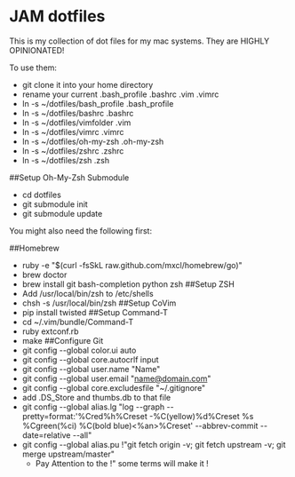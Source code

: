 # JAM dotfiles

This is my collection of dot files for my mac systems.
They are HIGHLY OPINIONATED!

To use them:

* git clone it into your home directory
* rename your current .bash_profile .bashrc .vim .vimrc
* ln -s ~/dotfiles/bash_profile .bash_profile
* ln -s ~/dotfiles/bashrc .bashrc
* ln -s ~/dotfiles/vimfolder .vim
* ln -s ~/dotfiles/vimrc .vimrc
* ln -s ~/dotfiles/oh-my-zsh .oh-my-zsh
* ln -s ~/dotfiles/zshrc .zshrc
* ln -s ~/dotfiles/zsh .zsh

##Setup Oh-My-Zsh Submodule
* cd dotfiles
* git submodule init
* git submodule update


You might also need the following first:

##Homebrew
* ruby -e "$(curl -fsSkL raw.github.com/mxcl/homebrew/go)"
* brew doctor
* brew install git bash-completion python zsh
##Setup ZSH
* Add /usr/local/bin/zsh to /etc/shells
* chsh -s /usr/local/bin/zsh
##Setup CoVim
* pip install twisted
##Setup Command-T
* cd ~/.vim/bundle/Command-T
* ruby extconf.rb
* make
##Configure Git
* git config --global color.ui auto
* git config --global core.autocrlf input
* git config --global user.name "Name"
* git config --global user.email "name@domain.com"
* git config --global core.excludesfile "~/.gitignore"
* add .DS_Store and thumbs.db to that file
* git config --global alias.lg "log --graph --pretty=format:'%Cred%h%Creset -%C(yellow)%d%Creset %s %Cgreen(%ci) %C(bold blue)<%an>%Creset' --abbrev-commit --date=relative --all"
* git config --global alias.pu !"git fetch origin -v; git fetch upstream -v; git merge upstream/master"
  * Pay Attention to the !" some terms will make it !
